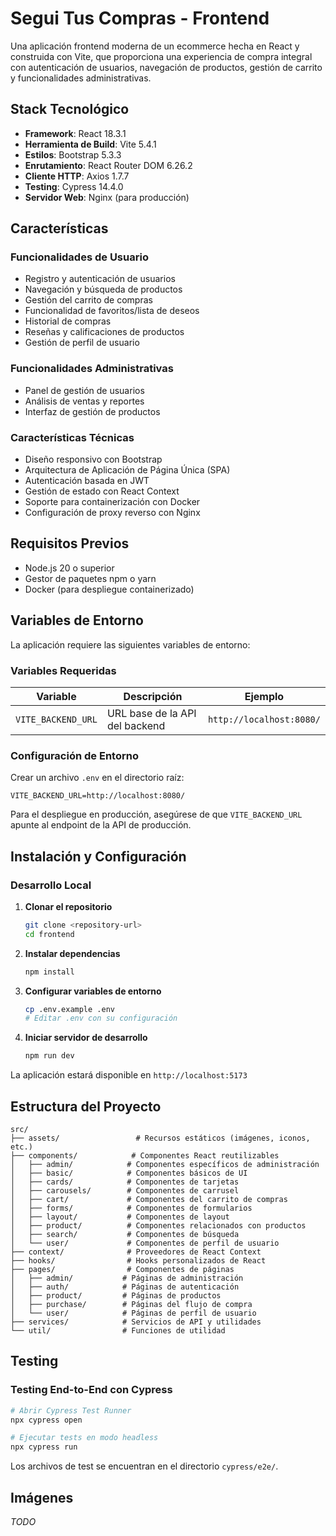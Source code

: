 # Segui Tus Compras - Frontend

Una aplicación frontend moderna de un ecommerce hecha en React y construida con Vite, que proporciona una experiencia de compra integral con autenticación de usuarios, navegación de productos, gestión de carrito y funcionalidades administrativas.

## Stack Tecnológico

- **Framework**: React 18.3.1
- **Herramienta de Build**: Vite 5.4.1
- **Estilos**: Bootstrap 5.3.3
- **Enrutamiento**: React Router DOM 6.26.2
- **Cliente HTTP**: Axios 1.7.7
- **Testing**: Cypress 14.4.0
- **Servidor Web**: Nginx (para producción)

## Características

### Funcionalidades de Usuario
- Registro y autenticación de usuarios
- Navegación y búsqueda de productos
- Gestión del carrito de compras
- Funcionalidad de favoritos/lista de deseos
- Historial de compras
- Reseñas y calificaciones de productos
- Gestión de perfil de usuario

### Funcionalidades Administrativas
- Panel de gestión de usuarios
- Análisis de ventas y reportes
- Interfaz de gestión de productos

### Características Técnicas
- Diseño responsivo con Bootstrap
- Arquitectura de Aplicación de Página Única (SPA)
- Autenticación basada en JWT
- Gestión de estado con React Context
- Soporte para containerización con Docker
- Configuración de proxy reverso con Nginx

## Requisitos Previos

- Node.js 20 o superior
- Gestor de paquetes npm o yarn
- Docker (para despliegue containerizado)

## Variables de Entorno

La aplicación requiere las siguientes variables de entorno:

### Variables Requeridas

| Variable | Descripción | Ejemplo |
|----------|-------------|---------|
| `VITE_BACKEND_URL` | URL base de la API del backend | `http://localhost:8080/` |

### Configuración de Entorno

Crear un archivo `.env` en el directorio raíz:

```
VITE_BACKEND_URL=http://localhost:8080/
```

Para el despliegue en producción, asegúrese de que `VITE_BACKEND_URL` apunte al endpoint de la API de producción.

## Instalación y Configuración

### Desarrollo Local

1. **Clonar el repositorio**
   ```bash
   git clone <repository-url>
   cd frontend
   ```

2. **Instalar dependencias**
   ```bash
   npm install
   ```

3. **Configurar variables de entorno**
   ```bash
   cp .env.example .env
   # Editar .env con su configuración
   ```

4. **Iniciar servidor de desarrollo**
   ```bash
   npm run dev
   ```

La aplicación estará disponible en `http://localhost:5173`


## Estructura del Proyecto

```
src/
├── assets/                 # Recursos estáticos (imágenes, iconos, etc.)
├── components/            # Componentes React reutilizables
│   ├── admin/            # Componentes específicos de administración
│   ├── basic/            # Componentes básicos de UI
│   ├── cards/            # Componentes de tarjetas
│   ├── carousels/        # Componentes de carrusel
│   ├── cart/             # Componentes del carrito de compras
│   ├── forms/            # Componentes de formularios
│   ├── layout/           # Componentes de layout
│   ├── product/          # Componentes relacionados con productos
│   ├── search/           # Componentes de búsqueda
│   └── user/             # Componentes de perfil de usuario
├── context/              # Proveedores de React Context
├── hooks/                # Hooks personalizados de React
├── pages/                # Componentes de páginas
│   ├── admin/           # Páginas de administración
│   ├── auth/            # Páginas de autenticación
│   ├── product/         # Páginas de productos
│   ├── purchase/        # Páginas del flujo de compra
│   └── user/            # Páginas de perfil de usuario
├── services/            # Servicios de API y utilidades
└── util/                # Funciones de utilidad
```

## Testing

### Testing End-to-End con Cypress

```bash
# Abrir Cypress Test Runner
npx cypress open

# Ejecutar tests en modo headless
npx cypress run
```
Los archivos de test se encuentran en el directorio `cypress/e2e/`.

## Imágenes

*TODO*
